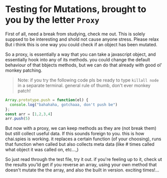 # Testing for Mutations, brought to you by the letter `Proxy`

First of all, need a break from studying, check me out. This is solely suppsed
to be interesting and shold  not cause anyone stress. Please relax But i think
this is one way you could check if an object has been mutated.

So a proxy, is essentially a way that you can take a javascript object, and
essentially hook into any of its methods. you could change the default behaviour
of that bbjects methods, but we can do that already with good ol' monkey
patching.

> Note: if you try the following code pls be ready to type `killall node` in a
> separate terminal. general rule of thumb, don't ever monkey patch!

```js 
Array.prototype.push = function(el) {
  console.log("bahahaha, gotchaaa, don't push be")
};
const arr = [1,2,3,4]
arr.push(5)
```

But now with a proxy, we can keep methods as they are (not break them) but still
collect useful data. If this sounds foreign to you. this is how
chai.spies is working. it replaces a certain function (of your choosing), runs
that function when called but also collects meta data (like # times called
what object it was called on, etc...,)

So just read through the test file, try it out. if you're feeling up to it,
check ut the results you'ld get if you reverse an array, using your own method
that doesn't mutate the the array, and also the built in version. exciting
times!...
